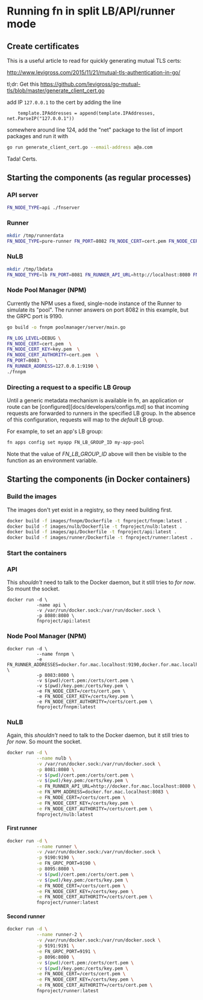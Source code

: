 # Running fn in split LB/API/runner mode

## Create certificates

This is a useful article to read for quickly generating mutual TLS certs:

http://www.levigross.com/2015/11/21/mutual-tls-authentication-in-go/

tl;dr: Get this https://github.com/levigross/go-mutual-tls/blob/master/generate_client_cert.go

add IP `127.0.0.1` to the cert by adding the line

```golang
	template.IPAddresses = append(template.IPAddresses, net.ParseIP("127.0.0.1"))
```

somewhere around line 124,
add the "net" package to the list of import packages and run it with

```bash
go run generate_client_cert.go --email-address a@a.com
```

Tada! Certs.

## Starting the components (as regular processes)

### API server

```bash
FN_NODE_TYPE=api ./fnserver
```

### Runner

```bash
mkdir /tmp/runnerdata
FN_NODE_TYPE=pure-runner FN_PORT=8082 FN_NODE_CERT=cert.pem FN_NODE_CERT_AUTHORITY=cert.pem FN_NODE_CERT_KEY=key.pem ./fnserver
```

### NuLB

```bash
mkdir /tmp/lbdata
FN_NODE_TYPE=lb FN_PORT=8081 FN_RUNNER_API_URL=http://localhost:8080 FN_NODE_CERT=cert.pem FN_NODE_CERT_AUTHORITY=cert.pem FN_NPM_ADDRESS=localhost:8083 FN_NODE_CERT_KEY=key.pem FN_LOG_LEVEL=DEBUG ./fnserver
```

### Node Pool Manager (NPM)

Currently the NPM uses a fixed, single-node instance of the Runner to simulate its "pool". The runner answers on port 8082 in this example,
but the GRPC port is 9190.

```bash
go build -o fnnpm poolmanager/server/main.go

FN_LOG_LEVEL=DEBUG \
FN_NODE_CERT=cert.pem  \
FN_NODE_CERT_KEY=key.pem  \
FN_NODE_CERT_AUTHORITY=cert.pem  \
FN_PORT=8083  \
FN_RUNNER_ADDRESS=127.0.0.1:9190 \
./fnnpm
```

### Directing a request to a specific LB Group

Until a generic metadata mechanism is available in fn, an application or route can be [configured][docs/developers/configs.md] so that incoming requests are forwarded to runners in the specified LB group. In the absence of this configuration, requests will map to the _default_ LB group.

For example, to set an app's LB group:
```bash
fn apps config set myapp FN_LB_GROUP_ID my-app-pool
```

Note that the value of _FN_LB_GROUP_ID_ above will then be visible to the function as an environment variable.

## Starting the components (in Docker containers)

### Build the images

The images don't yet exist in a registry, so they need building first.

```bash
docker build -f images/fnnpm/Dockerfile -t fnproject/fnnpm:latest .
docker build -f images/nulb/Dockerfile -t fnproject/nulb:latest .
docker build -f images/api/Dockerfile -t fnproject/api:latest .
docker build -f images/runner/Dockerfile -t fnproject/runner:latest .
```

### Start the containers

### API

This *shouldn't* need to talk to the Docker daemon, but it still tries to *for now*. So mount the socket.
```
docker run -d \
           -name api \
           -v /var/run/docker.sock:/var/run/docker.sock \
           -p 8080:8080 \
           fnproject/api:latest
```
### Node Pool Manager (NPM)
```
docker run -d \
           --name fnnpm \
           -e FN_RUNNER_ADDRESSES=docker.for.mac.localhost:9190,docker.for.mac.localhost:9191 \
           -p 8083:8080 \
           -v $(pwd)/cert.pem:/certs/cert.pem \
           -v $(pwd)/key.pem:/certs/key.pem \
           -e FN_NODE_CERT=/certs/cert.pem \
           -e FN_NODE_CERT_KEY=/certs/key.pem \
           -e FN_NODE_CERT_AUTHORITY=/certs/cert.pem \
           fnproject/fnnpm:latest
```

### NuLB

Again, this *shouldn't* need to talk to the Docker daemon, but it still tries to *for now*. So mount the socket.
```bash
docker run -d \
           --name nulb \
           -v /var/run/docker.sock:/var/run/docker.sock \
           -p 8081:8080 \
           -v $(pwd)/cert.pem:/certs/cert.pem \
           -v $(pwd)/key.pem:/certs/key.pem \
           -e FN_RUNNER_API_URL=http://docker.for.mac.localhost:8080 \
           -e FN_NPM_ADDRESS=docker.for.mac.localhost:8083 \
           -e FN_NODE_CERT=/certs/cert.pem \
           -e FN_NODE_CERT_KEY=/certs/key.pem \
           -e FN_NODE_CERT_AUTHORITY=/certs/cert.pem \
           fnproject/nulb:latest
```

#### First runner
```bash
docker run -d \
           --name runner \
           -v /var/run/docker.sock:/var/run/docker.sock \
           -p 9190:9190 \
           -e FN_GRPC_PORT=9190 \
           -p 8095:8080 \
           -v $(pwd)/cert.pem:/certs/cert.pem \
           -v $(pwd)/key.pem:/certs/key.pem \
           -e FN_NODE_CERT=/certs/cert.pem \
           -e FN_NODE_CERT_KEY=/certs/key.pem \
           -e FN_NODE_CERT_AUTHORITY=/certs/cert.pem \
           fnproject/runner:latest
```

#### Second runner
```bash
docker run -d \
           --name runner-2 \
           -v /var/run/docker.sock:/var/run/docker.sock \
           -p 9191:9191 \
           -e FN_GRPC_PORT=9191 \
           -p 8096:8080 \
           -v $(pwd)/cert.pem:/certs/cert.pem \
           -v $(pwd)/key.pem:/certs/key.pem \
           -e FN_NODE_CERT=/certs/cert.pem \
           -e FN_NODE_CERT_KEY=/certs/key.pem \
           -e FN_NODE_CERT_AUTHORITY=/certs/cert.pem \
           fnproject/runner:latest
```


